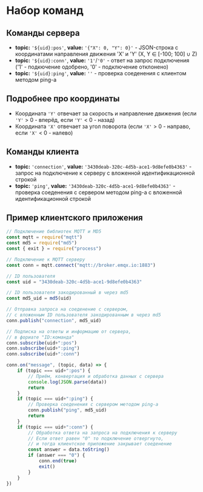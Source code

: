 # Набор команд

## Команды сервера

* **topic:** `'${uid}:pos'`, **value:** `'{"X": 0, "Y": 0}'` - JSON-строка с координатами направления движения 'X' и 'Y' (X, Y ∈ [-100; 100] ∪ Z)
* **topic:** `'${uid}:conn'`, **value:** `'1'`/`'0'` - ответ на запрос подключения ('1' - подкючение одобрено, '0' - подключение отклонено)
* **topic:** `'${uid}:ping'`, **value:** `''` - проверка соеденения с клиентом методом ping-а

## Подробнее про координаты

* Координата `'Y'` отвечает за скорость и направление движения (если `'Y'` > 0 - вперёд, если `'Y'` < 0 - назад)
* Координата `'X'` отвечает за угол поворота (если `'X'` > 0 - направо, если `'X'` < 0 - налево)

## Команды клиента

* **topic:** `'connection'`, **value:** `'3430deab-320c-4d5b-ace1-9d8efe0b4363'` - запрос на подключение к серверу с вложенной идентификационной строкой
* **topic:** `'ping'`, **value:** `'3430deab-320c-4d5b-ace1-9d8efe0b4363'` - проверка соеденения с сервером методом ping-а с вложенной идентификационной строкой

## Пример клиентского приложения

```js
// Подключение библиотек MQTT и MD5
const mqtt = require("mqtt")
const md5 = require("md5")
const { exit } = require("process")

// Подключение к MQTT серверу
const conn = mqtt.connect("mqtt://broker.emqx.io:1883")

// ID пользователя
const uid = "3430deab-320c-4d5b-ace1-9d8efe0b4363"

// ID пользователя закодированный в через md5
const md5_uid = md5(uid)

// Отправка запроса на соеденение с сервером,
// с вложенным ID пользователя закодированным в через md5
conn.publish("connection", md5_uid)

// Подписка на ответы и информацию от сервера,
// в фориате "ID:команда"
conn.subscribe(uid+":pos")
conn.subscribe(uid+":ping")
conn.subscribe(uid+":conn")

conn.on("message", (topic, data) => {
    if (topic === uid+":pos") {
        // Приём, конвертация и обработка данных с сервера
        console.log(JSON.parse(data))
        return
    }
    if (topic === uid+":ping") {
        // Проверка соеденения с сервером методом ping-а
        conn.publish("ping", md5_uid)
        return
    }
    if (topic === uid+":conn") {
        // Обработка ответа на запроса на подключения к серверу
        // Если ответ равен "0" то подключение отвергнуто,
        // и тогда клиентское приложение закрывает соеденение
        const answer = data.toString()
        if (answer === "0") {
            conn.end(true)
            exit()
        }
    }
})
```
